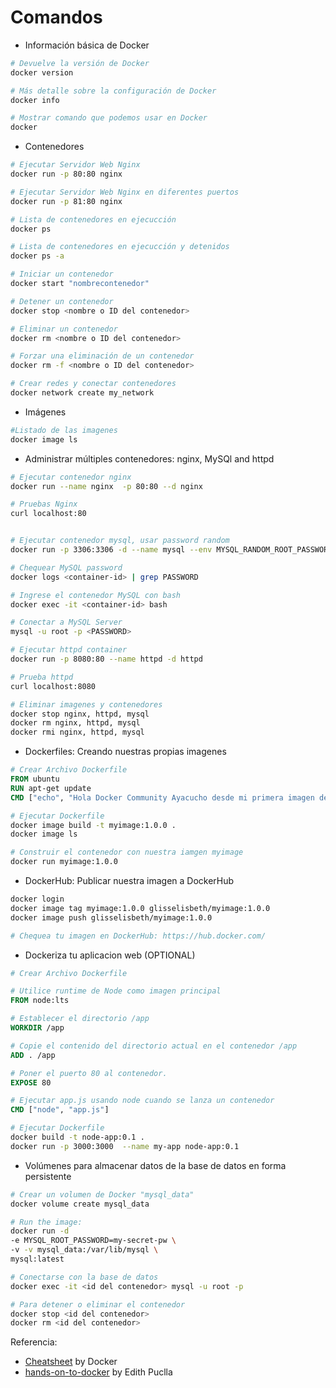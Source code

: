 # Comandos

- Información básica de Docker

```bash
# Devuelve la versión de Docker
docker version

# Más detalle sobre la configuración de Docker
docker info

# Mostrar comando que podemos usar en Docker
docker
```

- Contenedores

```bash
# Ejecutar Servidor Web Nginx
docker run -p 80:80 nginx

# Ejecutar Servidor Web Nginx en diferentes puertos
docker run -p 81:80 nginx

# Lista de contenedores en ejecucción
docker ps

# Lista de contenedores en ejecucción y detenidos
docker ps -a

# Iniciar un contenedor
docker start "nombrecontenedor"

# Detener un contenedor 
docker stop <nombre o ID del contenedor>

# Eliminar un contenedor
docker rm <nombre o ID del contenedor>

# Forzar una eliminación de un contenedor
docker rm -f <nombre o ID del contenedor>

# Crear redes y conectar contenedores
docker network create my_network
```

- Imágenes

```bash
#Listado de las imagenes
docker image ls
```

- Administrar múltiples contenedores: nginx, MySQl and httpd

```bash
# Ejecutar contenedor nginx
docker run --name nginx  -p 80:80 --d nginx

# Pruebas Nginx
curl localhost:80


# Ejecutar contenedor mysql, usar password random
docker run -p 3306:3306 -d --name mysql --env MYSQL_RANDOM_ROOT_PASSWORD=yes mysql

# Chequear MySQL password
docker logs <container-id> | grep PASSWORD

# Ingrese el contenedor MySQL con bash
docker exec -it <container-id> bash

# Conectar a MySQL Server
mysql -u root -p <PASSWORD>

# Ejecutar httpd container
docker run -p 8080:80 --name httpd -d httpd

# Prueba httpd
curl localhost:8080

# Eliminar imagenes y contenedores
docker stop nginx, httpd, mysql
docker rm nginx, httpd, mysql
docker rmi nginx, httpd, mysql
```

- Dockerfiles: Creando nuestras propias imagenes

```Dockerfile
# Crear Archivo Dockerfile
FROM ubuntu
RUN apt-get update
CMD ["echo", "Hola Docker Community Ayacucho desde mi primera imagen de Docker"]
```

```bash
# Ejecutar Dockerfile
docker image build -t myimage:1.0.0 .
docker image ls

# Construir el contenedor con nuestra iamgen myimage
docker run myimage:1.0.0
```

- DockerHub: Publicar nuestra imagen a DockerHub

```bash
docker login
docker image tag myimage:1.0.0 glisselisbeth/myimage:1.0.0
docker image push glisselisbeth/myimage:1.0.0

# Chequea tu imagen en DockerHub: https://hub.docker.com/
```

- Dockeriza tu aplicacion web (OPTIONAL)

```Dockerfile
# Crear Archivo Dockerfile

# Utilice runtime de Node como imagen principal
FROM node:lts

# Establecer el directorio /app
WORKDIR /app

# Copie el contenido del directorio actual en el contenedor /app
ADD . /app

# Poner el puerto 80 al contenedor.
EXPOSE 80

# Ejecutar app.js usando node cuando se lanza un contenedor
CMD ["node", "app.js"]
```

```bash
# Ejecutar Dockerfile
docker build -t node-app:0.1 .
docker run -p 3000:3000  --name my-app node-app:0.1
```

- Volúmenes para almacenar datos de la base de datos en forma persistente

```bash
# Crear un volumen de Docker "mysql_data"
docker volume create mysql_data

# Run the image:
docker run -d 
-e MYSQL_ROOT_PASSWORD=my-secret-pw \
-v -v mysql_data:/var/lib/mysql \
mysql:latest

# Conectarse con la base de datos
docker exec -it <id del contenedor> mysql -u root -p

# Para detener o eliminar el contenedor
docker stop <id del contenedor>
docker rm <id del contenedor>
```

Referencia: 
- [Cheatsheet](https://docs.docker.com/get-started/docker_cheatsheet.pdf) by Docker
- [hands-on-to-docker](https://github.com/edithturn/hands-on-to-docker) by Edith Puclla
